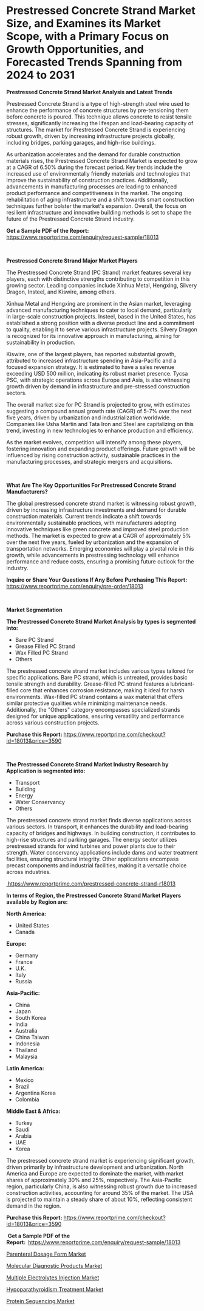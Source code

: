 <p><h1>Prestressed Concrete Strand Market Size, and Examines its Market Scope, with a Primary Focus on Growth Opportunities, and Forecasted Trends Spanning from 2024 to 2031</h1></p><p><strong>Prestressed Concrete Strand Market Analysis and Latest Trends</strong></p>
<p><p>Prestressed Concrete Strand is a type of high-strength steel wire used to enhance the performance of concrete structures by pre-tensioning them before concrete is poured. This technique allows concrete to resist tensile stresses, significantly increasing the lifespan and load-bearing capacity of structures. The market for Prestressed Concrete Strand is experiencing robust growth, driven by increasing infrastructure projects globally, including bridges, parking garages, and high-rise buildings. </p><p>As urbanization accelerates and the demand for durable construction materials rises, the Prestressed Concrete Strand Market is expected to grow at a CAGR of 6.50% during the forecast period. Key trends include the increased use of environmentally friendly materials and technologies that improve the sustainability of construction practices. Additionally, advancements in manufacturing processes are leading to enhanced product performance and competitiveness in the market. The ongoing rehabilitation of aging infrastructure and a shift towards smart construction techniques further bolster the market's expansion. Overall, the focus on resilient infrastructure and innovative building methods is set to shape the future of the Prestressed Concrete Strand industry.</p></p>
<p><strong>Get a Sample PDF of the Report:&nbsp;</strong> <a href="https://www.reportprime.com/enquiry/request-sample/18013?utm_campaign=1137&utm_medium=2&utm_source=Github&utm_content=ia&utm_term=20112024&utm_id=prestressed-concrete-strand">https://www.reportprime.com/enquiry/request-sample/18013</a></p>
<p>&nbsp;</p>
<p><strong>Prestressed Concrete Strand Major Market Players</strong></p>
<p><p>The Prestressed Concrete Strand (PC Strand) market features several key players, each with distinctive strengths contributing to competition in this growing sector. Leading companies include Xinhua Metal, Hengxing, Silvery Dragon, Insteel, and Kiswire, among others. </p><p>Xinhua Metal and Hengxing are prominent in the Asian market, leveraging advanced manufacturing techniques to cater to local demand, particularly in large-scale construction projects. Insteel, based in the United States, has established a strong position with a diverse product line and a commitment to quality, enabling it to serve various infrastructure projects. Silvery Dragon is recognized for its innovative approach in manufacturing, aiming for sustainability in production.</p><p>Kiswire, one of the largest players, has reported substantial growth, attributed to increased infrastructure spending in Asia-Pacific and a focused expansion strategy. It is estimated to have a sales revenue exceeding USD 500 million, indicating its robust market presence. Tycsa PSC, with strategic operations across Europe and Asia, is also witnessing growth driven by demand in infrastructure and pre-stressed construction sectors.</p><p>The overall market size for PC Strand is projected to grow, with estimates suggesting a compound annual growth rate (CAGR) of 5-7% over the next five years, driven by urbanization and industrialization worldwide. Companies like Usha Martin and Tata Iron and Steel are capitalizing on this trend, investing in new technologies to enhance production and efficiency.</p><p>As the market evolves, competition will intensify among these players, fostering innovation and expanding product offerings. Future growth will be influenced by rising construction activity, sustainable practices in the manufacturing processes, and strategic mergers and acquisitions.</p></p>
<p>&nbsp;</p>
<p><strong>What Are The Key Opportunities For Prestressed Concrete Strand Manufacturers?</strong></p>
<p><p>The global prestressed concrete strand market is witnessing robust growth, driven by increasing infrastructure investments and demand for durable construction materials. Current trends indicate a shift towards environmentally sustainable practices, with manufacturers adopting innovative techniques like green concrete and improved steel production methods. The market is expected to grow at a CAGR of approximately 5% over the next five years, fueled by urbanization and the expansion of transportation networks. Emerging economies will play a pivotal role in this growth, while advancements in prestressing technology will enhance performance and reduce costs, ensuring a promising future outlook for the industry.</p></p>
<p><strong>Inquire or Share Your Questions If Any Before Purchasing This Report:</strong> <a href="https://www.reportprime.com/enquiry/pre-order/18013?utm_campaign=1137&utm_medium=2&utm_source=Github&utm_content=ia&utm_term=20112024&utm_id=prestressed-concrete-strand">https://www.reportprime.com/enquiry/pre-order/18013</a></p>
<p>&nbsp;</p>
<p><strong>Market Segmentation</strong></p>
<p><strong>The Prestressed Concrete Strand Market Analysis by types is segmented into:</strong></p>
<p><ul><li>Bare PC Strand</li><li>Grease Filled PC Strand</li><li>Wax Filled PC Strand</li><li>Others</li></ul></p>
<p><p>The prestressed concrete strand market includes various types tailored for specific applications. Bare PC strand, which is untreated, provides basic tensile strength and durability. Grease-filled PC strand features a lubricant-filled core that enhances corrosion resistance, making it ideal for harsh environments. Wax-filled PC strand contains a wax material that offers similar protective qualities while minimizing maintenance needs. Additionally, the "Others" category encompasses specialized strands designed for unique applications, ensuring versatility and performance across various construction projects.</p></p>
<p><strong>Purchase this Report:&nbsp;</strong><a href="https://www.reportprime.com/checkout?id=18013&price=3590&utm_campaign=1137&utm_medium=2&utm_source=Github&utm_content=ia&utm_term=20112024&utm_id=prestressed-concrete-strand">https://www.reportprime.com/checkout?id=18013&price=3590</a></p>
<p>&nbsp;</p>
<p><strong>The Prestressed Concrete Strand Market Industry Research by Application is segmented into:</strong></p>
<p><ul><li>Transport</li><li>Building</li><li>Energy</li><li>Water Conservancy</li><li>Others</li></ul></p>
<p><p>The prestressed concrete strand market finds diverse applications across various sectors. In transport, it enhances the durability and load-bearing capacity of bridges and highways. In building construction, it contributes to high-rise structures and parking garages. The energy sector utilizes prestressed strands for wind turbines and power plants due to their strength. Water conservancy applications include dams and water treatment facilities, ensuring structural integrity. Other applications encompass precast components and industrial facilities, making it a versatile choice across industries.</p></p>
<p><a href="https://www.reportprime.com/prestressed-concrete-strand-r18013?utm_campaign=1137&utm_medium=2&utm_source=Github&utm_content=ia&utm_term=20112024&utm_id=prestressed-concrete-strand">&nbsp;https://www.reportprime.com/prestressed-concrete-strand-r18013</a></p>
<p><strong>In terms of Region, the Prestressed Concrete Strand Market Players available by Region are:</strong></p>
<p>
    <p> <strong> North America: </strong>
        <ul>
            <li>United States</li>
            <li>Canada</li>
        </ul>
        </p> 
    <p> <strong> Europe: </strong>
        <ul>
            <li>Germany</li>
            <li>France</li>
            <li>U.K.</li>
            <li>Italy</li>
            <li>Russia</li>
        </ul>
        </p> 
    <p> <strong> Asia-Pacific: </strong>
        <ul>
            <li>China</li>
            <li>Japan</li>
            <li>South Korea</li>
            <li>India</li>
            <li>Australia</li>
            <li>China Taiwan</li>
            <li>Indonesia</li>
            <li>Thailand</li>
            <li>Malaysia</li>
        </ul>
        </p> 
    <p> <strong> Latin America: </strong>
        <ul>
            <li>Mexico</li>
            <li>Brazil</li>
            <li>Argentina Korea</li>
            <li>Colombia</li>
        </ul>
        </p> 
    <p> <strong> Middle East & Africa: </strong>
        <ul>
            <li>Turkey</li>
            <li>Saudi</li>
            <li>Arabia</li>
            <li>UAE</li>
            <li>Korea</li>
        </ul>
    </p>
    </p>
<p><p>The prestressed concrete strand market is experiencing significant growth, driven primarily by infrastructure development and urbanization. North America and Europe are expected to dominate the market, with market shares of approximately 30% and 25%, respectively. The Asia-Pacific region, particularly China, is also witnessing robust growth due to increased construction activities, accounting for around 35% of the market. The USA is projected to maintain a steady share of about 10%, reflecting consistent demand in the region.</p></p>
<p><strong>Purchase this Report: </strong><a href="https://www.reportprime.com/checkout?id=18013&price=3590&utm_campaign=1137&utm_medium=2&utm_source=Github&utm_content=ia&utm_term=20112024&utm_id=prestressed-concrete-strand">https://www.reportprime.com/checkout?id=18013&price=3590</a></p>
<p>&nbsp;<strong>Get a Sample PDF of the Report:&nbsp;&nbsp;</strong><a href="https://www.reportprime.com/enquiry/request-sample/18013?utm_campaign=1137&utm_medium=2&utm_source=Github&utm_content=ia&utm_term=20112024&utm_id=prestressed-concrete-strand">https://www.reportprime.com/enquiry/request-sample/18013</a></p>
<p><strong></strong></p>
<p><p><a href="https://issuu.com/reportprime-2/docs/parenteral-dosage-form-market-size-_4dcc156fd72ab8?utm_campaign=1137&utm_medium=2&utm_source=Github&utm_content=ia&utm_term=20112024&utm_id=prestressed-concrete-strand">Parenteral Dosage Form Market</a></p><p><a href="https://www.linkedin.com/pulse/molecular-diagnostic-products-market-analysis-type-application-bl9ec?utm_campaign=1137&utm_medium=2&utm_source=Github&utm_content=ia&utm_term=20112024&utm_id=prestressed-concrete-strand">Molecular Diagnostic Products Market</a></p><p><a href="https://issuu.com/reportprime-2/docs/multiple-electrolytes-injection-mar_0030766b2857b5?utm_campaign=1137&utm_medium=2&utm_source=Github&utm_content=ia&utm_term=20112024&utm_id=prestressed-concrete-strand">Multiple Electrolytes Injection Market</a></p><p><a href="https://www.linkedin.com/pulse/examination-market-segmentation-hypoparathyroidism-treatment-sxxif?utm_campaign=1137&utm_medium=2&utm_source=Github&utm_content=ia&utm_term=20112024&utm_id=prestressed-concrete-strand">Hypoparathyroidism Treatment Market</a></p><p><a href="https://www.linkedin.com/pulse/growth-projections-protein-sequencing-market-in-depth-size-scope-13kgf?utm_campaign=1137&utm_medium=2&utm_source=Github&utm_content=ia&utm_term=20112024&utm_id=prestressed-concrete-strand">Protein Sequencing Market</a></p></p>